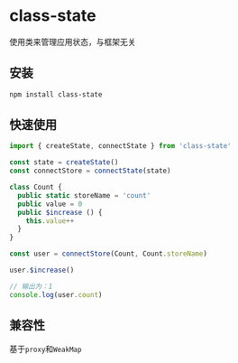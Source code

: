 # class-state
使用类来管理应用状态，与框架无关

## 安装
```bash
npm install class-state
```

## 快速使用
```ts
import { createState, connectState } from 'class-state'

const state = createState()
const connectStore = connectState(state)

class Count {
  public static storeName = 'count'
  public value = 0
  public $increase () {
    this.value++
  }
}

const user = connectStore(Count, Count.storeName)

user.$increase()

// 输出为：1
console.log(user.count)
```

## 兼容性
基于`proxy`和`WeakMap`

